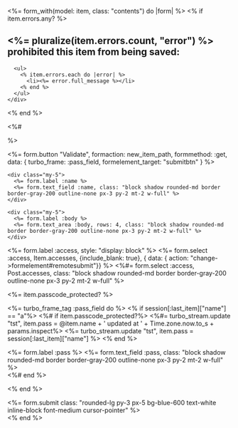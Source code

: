 <%= form_with(model: item, class: "contents") do |form| %>
  <% if item.errors.any? %>
    <div id="error_explanation" class="bg-red-50 text-red-500 px-3 py-2 font-medium rounded-lg mt-3">
      <h2><%= pluralize(item.errors.count, "error") %> prohibited this item from being saved:</h2>

      <ul>
        <% item.errors.each do |error| %>
          <li><%= error.full_message %></li>
        <% end %>
      </ul>
    </div>
  <% end %>

  <%# <div class="my-5"> %>
  <div data-controller="formelement">
    <%= form.button "Validate", formaction: new_item_path, formmethod: :get, data: { turbo_frame: :pass_field, formelement_target: "submitbtn" } %>

    <div class="my-5">
      <%= form.label :name %>
      <%= form.text_field :name, class: "block shadow rounded-md border border-gray-200 outline-none px-3 py-2 mt-2 w-full" %>
    </div>

    <div class="my-5">
      <%= form.label :body %>
      <%= form.text_area :body, rows: 4, class: "block shadow rounded-md border border-gray-200 outline-none px-3 py-2 mt-2 w-full" %>
    </div>
  

  <div class="my-5">
    <%= form.label :access, style: "display: block" %>
    <%= form.select :access, Item.accesses, {include_blank: true}, { data: { action: "change->formelement#remotesubmit"}} %>
    <%#= form.select :access, Post.accesses, class: "block shadow rounded-md border border-gray-200 outline-none px-3 py-2 mt-2 w-full" %>
  </div>
  </div>

<div id="tst">

</div>

  <%= item.passcode_protected? %>

  <%= turbo_frame_tag :pass_field do %>
    <% if session[:last_item]["name"] == "a"%>
    <%# if item.passcode_protected?%>
      <%#= turbo_stream.update "tst", item.pass = @item.name + ' updated at ' + Time.zone.now.to_s + params.inspect%>
      <%= turbo_stream.update "tst", item.pass = session[:last_item]["name"] %>
    <% end %>
      <div class="my-5">
        <%= form.label :pass %>
        <%= form.text_field :pass, class: "block shadow rounded-md border border-gray-200 outline-none px-3 py-2 mt-2 w-full" %>
      </div>
    <%# end %>
    
  <% end %>

  <div class="inline">
    <%= form.submit class: "rounded-lg py-3 px-5 bg-blue-600 text-white inline-block font-medium cursor-pointer" %>
  </div>
<% end %>
